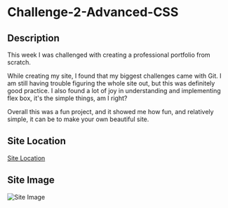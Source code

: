 # Challenge-2-Advanced-CSS

## Description 

This week I was challenged with creating a professional portfolio from scratch.

While creating my site, I found that my biggest challenges came with Git. I am still having trouble figuring the whole site out, but this was definitely good practice. I also found a lot of joy in understanding and implementing flex box, it's the simple things, am I right?

Overall this was a fun project, and it showed me how fun, and relatively simple, it can be to make your own beautiful site. 

## Site Location

[Site Location]()

## Site Image
![Site Image]()
